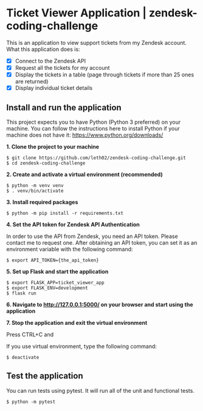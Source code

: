 # Ticket Viewer Application | zendesk-coding-challenge
This is an application to view support tickets from my Zendesk account. What this application does is:
- [x] Connect to the Zendesk API
- [x] Request all the tickets for my account
- [x] Display the tickets in a table (page through tickets if more than 25 ones are returned)
- [x] Display individual ticket details

## Install and run the application
This project expects you to have Python (Python 3 preferred) on your machine. You can follow the instructions here to install Python if your machine does not have it: https://www.python.org/downloads/

**1. Clone the project to your machine**
```
$ git clone https://github.com/leth02/zendesk-coding-challenge.git
$ cd zendesk-coding-challenge
```
**2. Create and activate a virtual environment (recommended)**
```
$ python -m venv venv
$ . venv/bin/activate
```

**3. Install required packages**
```
$ python -m pip install -r requirements.txt
```

**4. Set the API token for Zendesk API Authentication**

In order to use the API from Zendesk, you need an API token. Please contact me to request one.
After obtaining an API token, you can set it as an environment variable with the following command:

```
$ export API_TOKEN={the_api_token}
```

**5. Set up Flask and start the application**
```
$ export FLASK_APP=ticket_viewer_app
$ export FLASK_ENV=development
$ flask run
```

**6. Navigate to http://127.0.0.1:5000/ on your browser and start using the application**

**7. Stop the application and exit the virtual environment**

Press CTRL+C and

If you use virtual environment, type the following command:
```
$ deactivate
```

## Test the application
You can run tests using pytest. It will run all of the unit and functional tests.
```
$ python -m pytest
```

